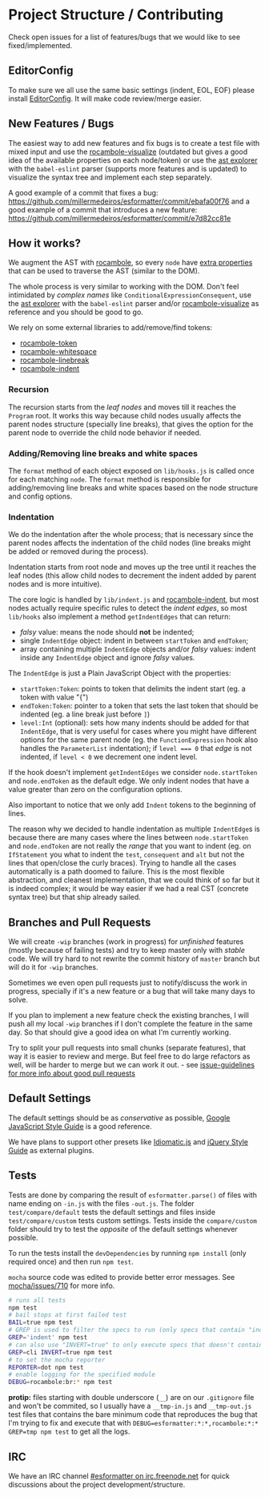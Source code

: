 # Project Structure / Contributing


Check open issues for a list of features/bugs that we would like to see
fixed/implemented.


## EditorConfig

To make sure we all use the same basic settings (indent, EOL, EOF) please
install [EditorConfig](http://editorconfig.org/#download). It will make code
review/merge easier.


## New Features / Bugs

The easiest way to add new features and fix bugs is to create a test file with
mixed input and use the
[rocambole-visualize](http://piuccio.github.io/rocambole-visualize/) (outdated
but gives a good idea of the available properties on each node/token) or use the
[ast explorer](https://astexplorer.net/) with the `babel-eslint` parser
(supports more features and is updated) to visualize the syntax tree and
implement each step separately.

A good example of a commit that fixes a bug:
https://github.com/millermedeiros/esformatter/commit/ebafa00f76 and a good
example of a commit that introduces a new feature:
https://github.com/millermedeiros/esformatter/commit/e7d82cc81e



## How it works?

We augment the AST with
[rocambole](https://github.com/millermedeiros/rocambole), so every `node` have
[extra
properties](https://github.com/millermedeiros/rocambole#extra-properties) that
can be used to traverse the AST (similar to the DOM).

The whole process is very similar to working with the DOM. Don't feel
intimidated by *complex names* like `ConditionalExpressionConsequent`, use the
[ast explorer](https://astexplorer.net/) with the `babel-eslint` parser and/or
[rocambole-visualize](http://piuccio.github.io/rocambole-visualize/) as reference
and you should be good to go.

We rely on some external libraries to add/remove/find tokens:

 - [rocambole-token](https://github.com/millermedeiros/rocambole-token)
 - [rocambole-whitespace](https://github.com/millermedeiros/rocambole-whitespace)
 - [rocambole-linebreak](https://github.com/millermedeiros/rocambole-linebreak)
 - [rocambole-indent](https://github.com/millermedeiros/rocambole-indent)

### Recursion

The recursion starts from the *leaf nodes* and moves till it reaches the
`Program` root. It works this way because child nodes usually affects the
parent nodes structure (specially line breaks), that gives the option for the
parent node to override the child node behavior if needed.

### Adding/Removing line breaks and white spaces

The `format` method of each object exposed on `lib/hooks.js` is called once for
each matching `node`. The `format` method is responsible for adding/removing
line breaks and white spaces based on the node structure and config options.

### Indentation

We do the indentation after the whole process; that is necessary since the
parent nodes affects the indentation of the child nodes (line breaks might be
added or removed during the process).

Indentation starts from root node and moves up the tree until it reaches the
leaf nodes (this allow child nodes to decrement the indent added by parent
nodes and is more intuitive).

The core logic is handled by `lib/indent.js` and
[rocambole-indent](https://github.com/millermedeiros/rocambole-indent), but
most nodes actually require specific rules to detect the *indent edges*, so
most `lib/hooks` also implement a method `getIndentEdges` that can return:

 - *falsy* value: means the node should **not** be indented;
 - single `IndentEdge` object: indent in between `startToken` and `endToken`;
 - array containing multiple `IndentEdge` objects and/or *falsy* values: indent
   inside any `IndentEdge` object and ignore *falsy* values.

The `IndentEdge` is just a Plain JavaScript Object with the properties:

 - `startToken:Token`: points to token that delimits the indent start (eg. a token
   with value "{")
 - `endToken:Token`: pointer to a token that sets the last token that should be
   indented (eg. a line break just before `]`)
 - `level:Int` (optional): sets how many indents should be added for that
   `IndentEdge`, that is very useful for cases where you might have different
   options for the same parent node (eg. the `FunctionExpression` hook also
   handles the `ParameterList` indentation); if `level === 0` that *edge* is not
   indented, if `level < 0` we decrement one indent level.

If the hook doesn't implement `getIndentEdges` we consider `node.startToken`
and `node.endToken` as the default edge. We only indent nodes that have a value
greater than zero on the configuration options.

Also important to notice that we only add `Indent` tokens to the beginning of
lines.

The reason why we decided to handle indentation as multiple `IndentEdge`s is
because there are many cases where the lines between `node.startToken` and
`node.endToken` are not really the *range* that you want to indent (eg. on
`IfStatement` you what to indent the `test`, `consequent` and `alt` but not the
lines that open/close the curly braces). Trying to handle all the cases
automatically is a path doomed to failure. This is the most flexible
abstraction, and cleanest implementation, that we could think of so far but it
is indeed complex; it would be way easier if we had a real CST (concrete syntax
tree) but that ship already sailed.



## Branches and Pull Requests

We will create `-wip` branches (work in progress) for *unfinished* features
(mostly because of failing tests) and try to keep master only with *stable*
code. We will try hard to not rewrite the commit history of `master` branch but
will do it for `-wip` branches.

Sometimes we even open pull requests just to notify/discuss the work in
progress, specially if it's a new feature or a bug that will take many days to
solve.

If you plan to implement a new feature check the existing branches, I will push
all my local `-wip` branches if I don't complete the feature in the same day.
So that should give a good idea on what I'm currently working.

Try to split your pull requests into small chunks (separate features), that way
it is easier to review and merge. But feel free to do large refactors as well,
will be harder to merge but we can work it out. - see [issue-guidelines for
more info about good pull
requests](https://github.com/necolas/issue-guidelines/blob/master/CONTRIBUTING.md#pull-requests)



## Default Settings

The default settings should be as *conservative* as possible, [Google
JavaScript Style
Guide](http://google-styleguide.googlecode.com/svn/trunk/javascriptguide.xml)
is a good reference.

We have plans to support other presets like
[Idiomatic.js](https://github.com/rwldrn/idiomatic.js/) and [jQuery Style
Guide](http://contribute.jquery.org/style-guide/js) as external plugins.



## Tests

Tests are done by comparing the result of `esformatter.parse()` of files with
name ending on `-in.js` with the files `-out.js`. The folder
`test/compare/default` tests the default settings and files inside
`test/compare/custom` tests custom settings. Tests inside the `compare/custom`
folder should try to test the *opposite* of the default settings whenever
possible.

To run the tests install the `devDependencies` by running `npm install`
(only required once) and then run `npm test`.

`mocha` source code was edited to provide better error
messages. See [mocha/issues/710](https://github.com/visionmedia/mocha/pull/710)
for more info.

```sh
# runs all tests
npm test
# bail stops at first failed test
BAIL=true npm test
# GREP is used to filter the specs to run (only specs that contain "indent" in the name)
GREP='indent' npm test
# can also use "INVERT=true" to only execute specs that doesn't contain "cli" in the name
GREP=cli INVERT=true npm test
# to set the mocha reporter
REPORTER=dot npm test
# enable logging for the specified module
DEBUG=rocambole:br:* npm test
```

**protip:** files starting with double underscore (`__`) are on our
`.gitignore` file and won't be commited, so I usually have a `__tmp-in.js` and
`__tmp-out.js` test files that contains the bare minimum code that reproduces
the bug that I'm trying to fix and execute that with
`DEBUG=esformatter:*:*,rocambole:*:* GREP=tmp npm test` to get all the logs.


## IRC

We have an IRC channel [#esformatter on
irc.freenode.net](http://webchat.freenode.net/?channels=esformatter) for quick
discussions about the project development/structure.



